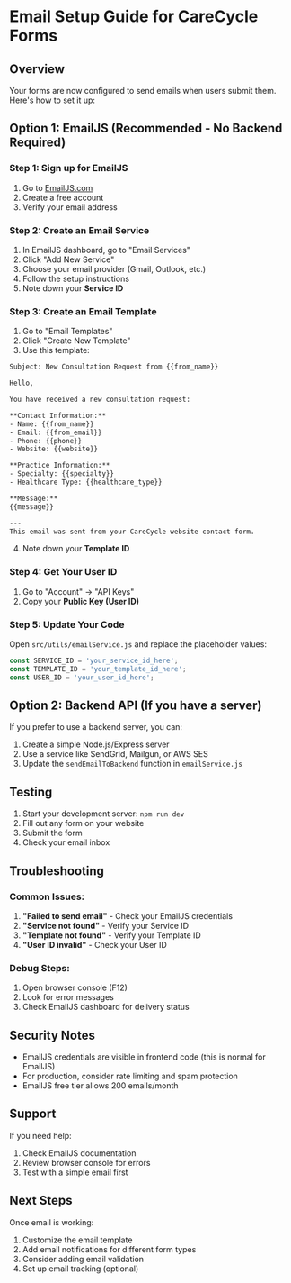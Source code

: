# Email Setup Guide for CareCycle Forms

## Overview
Your forms are now configured to send emails when users submit them. Here's how to set it up:

## Option 1: EmailJS (Recommended - No Backend Required)

### Step 1: Sign up for EmailJS
1. Go to [EmailJS.com](https://www.emailjs.com/)
2. Create a free account
3. Verify your email address

### Step 2: Create an Email Service
1. In EmailJS dashboard, go to "Email Services"
2. Click "Add New Service"
3. Choose your email provider (Gmail, Outlook, etc.)
4. Follow the setup instructions
5. Note down your **Service ID**

### Step 3: Create an Email Template
1. Go to "Email Templates"
2. Click "Create New Template"
3. Use this template:

```html
Subject: New Consultation Request from {{from_name}}

Hello,

You have received a new consultation request:

**Contact Information:**
- Name: {{from_name}}
- Email: {{from_email}}
- Phone: {{phone}}
- Website: {{website}}

**Practice Information:**
- Specialty: {{specialty}}
- Healthcare Type: {{healthcare_type}}

**Message:**
{{message}}

---
This email was sent from your CareCycle website contact form.
```

4. Note down your **Template ID**

### Step 4: Get Your User ID
1. Go to "Account" → "API Keys"
2. Copy your **Public Key (User ID)**

### Step 5: Update Your Code
Open `src/utils/emailService.js` and replace the placeholder values:

```javascript
const SERVICE_ID = 'your_service_id_here';
const TEMPLATE_ID = 'your_template_id_here';
const USER_ID = 'your_user_id_here';
```

## Option 2: Backend API (If you have a server)

If you prefer to use a backend server, you can:

1. Create a simple Node.js/Express server
2. Use a service like SendGrid, Mailgun, or AWS SES
3. Update the `sendEmailToBackend` function in `emailService.js`

## Testing

1. Start your development server: `npm run dev`
2. Fill out any form on your website
3. Submit the form
4. Check your email inbox

## Troubleshooting

### Common Issues:
1. **"Failed to send email"** - Check your EmailJS credentials
2. **"Service not found"** - Verify your Service ID
3. **"Template not found"** - Verify your Template ID
4. **"User ID invalid"** - Check your User ID

### Debug Steps:
1. Open browser console (F12)
2. Look for error messages
3. Check EmailJS dashboard for delivery status

## Security Notes

- EmailJS credentials are visible in frontend code (this is normal for EmailJS)
- For production, consider rate limiting and spam protection
- EmailJS free tier allows 200 emails/month

## Support

If you need help:
1. Check EmailJS documentation
2. Review browser console for errors
3. Test with a simple email first

## Next Steps

Once email is working:
1. Customize the email template
2. Add email notifications for different form types
3. Consider adding email validation
4. Set up email tracking (optional) 